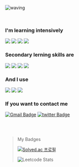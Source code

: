 ![waving](https://capsule-render.vercel.app/api?type=waving&height=200&text=Hello🌟%20%20I'm%20Fola%20Flor&fontAlign=50&fontAlignY=40&color=gradient)
 
</br>

### **I'm learning intensively**
 
<img src="https://img.shields.io/badge/JAVA-007396?style=for-the-badge&logo=java&logoColor=white"> <img src="https://img.shields.io/badge/Swift-FA7343?style=for-the-badge&logo=Swift&logoColor=white"> <img src="https://img.shields.io/badge/MySQL-4479A1?style=for-the-badge&logo=MySQL&logoColor=white"> <img src="https://img.shields.io/badge/JAVAFX-6ddcba?style=for-the-badge&logo=java&logoColor=black">
</br>

### **Secondary lerning skills are**

 <img src="https://img.shields.io/badge/HTML-E34f26?style=for-the-badge&logo=HTML5&logoColor=white"> <img src="https://img.shields.io/badge/css3-1572b6?style=for-the-badge&logo=css3&logoColor=white"> <img src="https://img.shields.io/badge/JavaScript-f7df1e?style=for-the-badge&logo=javaScript&logoColor=white">
 <img src="https://img.shields.io/badge/Docker-2496Ed?style=for-the-badge&logo=Docker&logoColor=white">
</br>

### **And I use**

<img src="https://img.shields.io/badge/Monterey-6f1b92?style=for-the-badge&logo=macOS&logoColor=white"> <img src="https://img.shields.io/badge/Ubuntu-E95420?style=for-the-badge&logo=Ubuntu&logoColor=white">  <img src="https://img.shields.io/badge/JetBrains-303943?style=for-the-badge&logo=Ubuntu&logoColor=white">
</br>

### **If you want to contact me**

[![Gmail Badge](https://img.shields.io/badge/Gmail-d14836?style=for-the-badge&logo=Gmail&logoColor=white&link=mailto:dpcalfola@gmail.com)](mailto:dpcalfola@gmail.com)
[![twitter Badge](https://img.shields.io/badge/twitter-1DA1F2?style=for-the-badge&logo=twitter&logoColor=white&link=https://twitter.com/dpcalFola)](https://twitter.com/dpcalFola)
 

</br>
</br>

> My Badges
> 
> [![Solved.ac 프로필](http://mazassumnida.wtf/api/v2/generate_badge?boj=dpcalfola)](https://solved.ac/dpcalfola)
> 
> ![Leetcode Stats](https://leetcode.card.workers.dev/?username=dpcalfola&theme=nord&width=400)


<!--
**dpcalfola/dpcalfola** is a ✨ _special_ ✨ repository because its `README.md` (this file) appears on your GitHub profile.

Here are some ideas to get you started:

- 🔭 I’m currently working on ...
- 🌱 I’m currently learning ...
- 👯 I’m looking to collaborate on ...
- 🤔 I’m looking for help with ...
- 💬 Ask me about ...
- 📫 How to reach me: ...
- 😄 Pronouns: ...
- ⚡ Fun fact: ...
-->
